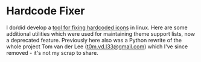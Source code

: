 # Hardcode Fixer

I do/did develop a [tool for fixing hardcoded icons](https://github.com/Foggalong/hardcode-fixer) in linux. Here are some additional utilities which were used for maintaining theme support lists, now a deprecated feature. Previously here also was a Python rewrite of the whole project Tom van der Lee (<t0m.vd.l33@gmail.com>) which I've since removed - it's not my scrap to share.
